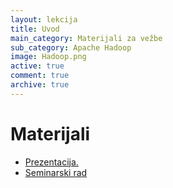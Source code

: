 ```yaml
---
layout: lekcija
title: Uvod
main_category: Materijali za vežbe
sub_category: Apache Hadoop
image: Hadoop.png
active: true
comment: true
archive: true
---
```


# Materijali

* [Prezentacija.](/assets/os2/hadoop/prezentacija.pdf)
* [Seminarski rad](/assets/os2/hadoop/seminarski.pdf)
